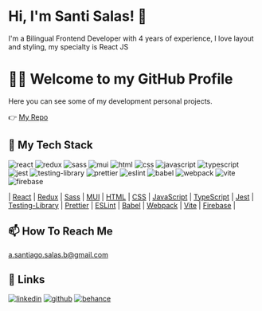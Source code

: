 
# Hi, I'm Santi Salas! 👋

I'm a Bilingual Frontend Developer with 4 years of experience, I love layout and styling, my specialty is React JS 

# 👨‍💻 Welcome to my GitHub Profile 

Here you can see some of my  development personal projects. 

👉 [My Repo](https://github.com/SantiSB?tab=repositories) 

##  🧰 My Tech Stack 
![react](https://github.com/SantiSB/SantiSB/assets/55597241/e51a4cb7-73de-4628-bf10-5b3fa9182741)
![redux](https://github.com/SantiSB/SantiSB/assets/55597241/d68299f5-ac75-4dba-8d36-210e33c9fa97)
![sass](https://github.com/SantiSB/SantiSB/assets/55597241/c60aada9-1965-475c-8b6b-fad37fc1189c)
![mui](https://github.com/SantiSB/SantiSB/assets/55597241/4149f115-bacd-4218-b1dc-d85449b739e4)
![html](https://github.com/SantiSB/SantiSB/assets/55597241/3c293992-5b06-4c3d-bebd-bd988114f95d)
![css](https://github.com/SantiSB/SantiSB/assets/55597241/d70df150-b7b2-43e7-ac28-710e30dc3cea)
![javascript](https://github.com/SantiSB/SantiSB/assets/55597241/e720911e-ba99-4bd1-b02d-85a65393e29e)
![typescript](https://github.com/SantiSB/SantiSB/assets/55597241/c6e7eb24-a8da-45b6-914d-688fe03a865f)
![jest](https://github.com/SantiSB/SantiSB/assets/55597241/45fb666b-7d0b-4baf-b7c2-fbcd513ef915)
![testing-library](https://github.com/SantiSB/SantiSB/assets/55597241/6dd6c0a5-5eb8-4fb2-84e0-9b9548ecbe7c)
![prettier](https://github.com/SantiSB/SantiSB/assets/55597241/96febe05-0965-4f52-ae45-7d61ccca6895)
![eslint](https://github.com/SantiSB/SantiSB/assets/55597241/1f89f741-0f3e-4087-b044-c201aa2f2e0f)
![babel](https://github.com/SantiSB/SantiSB/assets/55597241/f30b77cb-a835-441d-abe9-259ca66974f1)
![webpack](https://github.com/SantiSB/SantiSB/assets/55597241/50789a39-bf52-41d5-bde8-1ca2be26e15a)
![vite](https://github.com/SantiSB/SantiSB/assets/55597241/f9724c50-cbf2-4433-98dd-3d64ee8110cc)
![firebase](https://github.com/SantiSB/SantiSB/assets/55597241/2baf61c6-2772-448a-870e-de3281148bc2)

 | [React](https://es.react.dev/)
 | [Redux](https://redux.js.org/)
 | [Sass](https://sass-lang.com/)
 | [MUI](https://mui.com/)
 | [HTML](https://developer.mozilla.org/es/docs/Web/HTML)
 | [CSS](https://developer.mozilla.org/es/docs/Web/CSS)
 | [JavaScript](https://developer.mozilla.org/es/docs/Web/JavaScript)
 | [TypeScript](https://www.typescriptlang.org/)
 | [Jest](https://jestjs.io/)
 | [Testing-Library](https://testing-library.com/)
 | [Prettier](https://prettier.io/)
 | [ESLint](https://eslint.org/)
 | [Babel](https://babeljs.io/)
 | [Webpack](https://webpack.js.org/)
 | [Vite](https://vitejs.dev/)
 | [Firebase](https://firebase.google.com/?hl=es)
 |

##  📫 How To Reach Me  
a.santiago.salas.b@gmail.com 

## 🔗 Links

[![linkedin](https://img.shields.io/badge/linkedin-0A66C2?style=for-the-badge&logo=linkedin&logoColor=white)](https://www.linkedin.com/in/santiagosalasbola%C3%B1os/)
[![github](https://img.shields.io/badge/github-000000?style=for-the-badge&logo=github&logoColor=withe)](https://github.com/SantiSB?tab=repositories)
[![behance](https://img.shields.io/badge/behance-0049ff?style=for-the-badge&logo=behance&logoColor=withe)](https://www.behance.net/santiagosalasbolanos)

